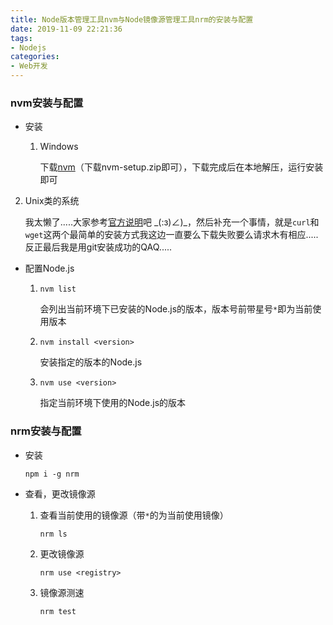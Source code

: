 ```yaml
---
title: Node版本管理工具nvm与Node镜像源管理工具nrm的安装与配置
date: 2019-11-09 22:21:36
tags: 
- Nodejs
categories:
- Web开发
---
```




### nvm安装与配置

* 安装

  1. Windows

     下载[nvm]( https://github.com/coreybutler/nvm-windows/releases )（下载nvm-setup.zip即可），下载完成后在本地解压，运行安装即可
<!-- more -->
  2. Unix类的系统

     我太懒了.....大家参考[官方说明](https://github.com/nvm-sh/nvm )吧 \_(:з)∠)\_，然后补充一个事情，就是```curl```和```wget```这两个最简单的安装方式我这边一直要么下载失败要么请求木有相应.....反正最后我是用git安装成功的QAQ.....

* 配置Node.js

  1. ```nvm list```

     会列出当前环境下已安装的Node.js的版本，版本号前带星号```*```即为当前使用版本

  2. ```nvm install <version>```

     安装指定的版本的Node.js

  3. ```nvm use <version>```

     指定当前环境下使用的Node.js的版本

### nrm安装与配置

* 安装

  ```shell
  npm i -g nrm
  ```

  

* 查看，更改镜像源

  1. 查看当前使用的镜像源（带```*```的为当前使用镜像）

     ```shell
     nrm ls
     ```

  2. 更改镜像源

     ```shell
     nrm use <registry> 
     ```

  3. 镜像源测速

     ```shell
     nrm test
     ```

     

  

  

  



